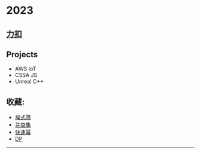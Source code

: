 # 2023 
[力扣](https://leetcode-cn.com/u/nrtmos/)
---
## Projects
- AWS IoT
- CSSA JS
- Unreal C++



## 收藏:
- [埃式筛](https://blog.csdn.net/holly_Z_P_F/article/details/85063174)
- [并查集](https://zhuanlan.zhihu.com/p/93647900/)
- [快速幂](https://zhuanlan.zhihu.com/p/95902286)
- [DP](https://leetcode.com/study-plan/dynamic-programming/?progress=w2r3y61)
---




